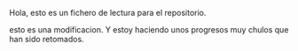 Hola, esto es un fichero de lectura para el repositorio.

esto es una modificacion. Y estoy haciendo unos progresos muy chulos que han sido retomados.
